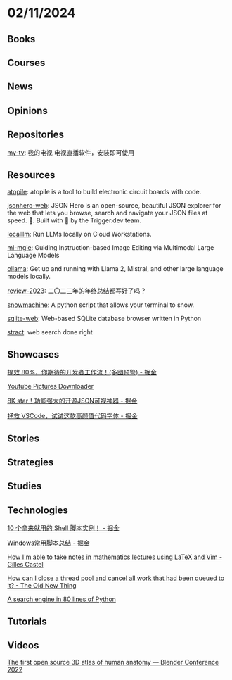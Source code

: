 # 02/11/2024

## Books

## Courses

## News

## Opinions

## Repositories
[my-tv](https://github.com/lizongying/my-tv): 我的电视 电视直播软件，安装即可使用

## Resources
[atopile](https://github.com/atopile/atopile): atopile is a tool to build electronic circuit boards with code.

[jsonhero-web](https://github.com/triggerdotdev/jsonhero-web): JSON Hero is an open-source, beautiful JSON explorer for the web that lets you browse, search and navigate your JSON files at speed. 🚀. Built with 💜 by the Trigger.dev team.

[localllm](https://github.com/GoogleCloudPlatform/localllm): Run LLMs locally on Cloud Workstations. 

[ml-mgie](https://github.com/apple/ml-mgie): Guiding Instruction-based Image Editing via Multimodal Large Language Models

[ollama](https://github.com/ollama/ollama): Get up and running with Llama 2, Mistral, and other large language models locally.

[review-2023](https://github.com/saveweb/review-2023): 二〇二三年的年终总结都写好了吗？

[snowmachine](https://github.com/sontek/snowmachine): A python script that allows your terminal to snow.

[sqlite-web](https://github.com/coleifer/sqlite-web): Web-based SQLite database browser written in Python

[stract](https://github.com/StractOrg/stract): web search done right

## Showcases
[提效 80%，你期待的开发者工作流！(多图预警) - 掘金](https://juejin.cn/post/7199542948308435001)

[Youtube Pictures Downloader](https://www.ytpics.com/)

[8K star！功能强大的开源JSON可视神器 - 掘金](https://juejin.cn/post/7331924057925959730)

[拯救 VSCode，试试这款高颜值代码字体 - 掘金](https://juejin.cn/post/7332435905925562418)

## Stories

## Strategies

## Studies

## Technologies
[10 个拿来就用的 Shell 脚本实例！ - 掘金](https://juejin.cn/post/7300592516758831155)

[Windows常用脚本总结 - 掘金](https://juejin.cn/post/7260457485478723584)

[How I'm able to take notes in mathematics lectures using LaTeX and Vim - Gilles Castel](https://castel.dev/post/lecture-notes-1/)

[How can I close a thread pool and cancel all work that had been queued to it? - The Old New Thing](https://devblogs.microsoft.com/oldnewthing/20240205-00/?p=109360)

[A search engine in 80 lines of Python](https://www.alexmolas.com/2024/02/05/a-search-engine-in-80-lines.html)

## Tutorials

## Videos
[The first open source 3D atlas of human anatomy — Blender Conference 2022](https://conference.blender.org/2022/presentations/1365/)
